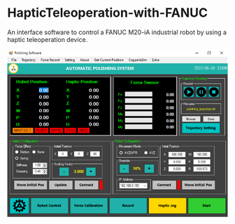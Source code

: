 # HapticTeleoperation-with-FANUC
An interface software to control a FANUC M20-iA industrial robot by using a haptic teleoperation device.

![user-interface](Image-Result/interface.PNG)
